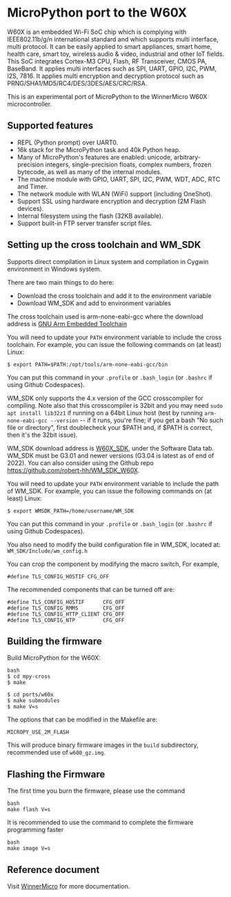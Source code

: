 MicroPython port to the W60X
=============================

W60X is an embedded Wi-Fi SoC chip which is complying with IEEE802.11b/g/n international standard and which supports multi interface, multi protocol. It can be easily applied to smart appliances, smart home, health care, smart toy, wireless audio & video, industrial and other IoT fields. This SoC integrates Cortex-M3 CPU, Flash, RF Transceiver, CMOS PA, BaseBand. It applies multi interfaces such as SPI, UART, GPIO, I2C, PWM, I2S, 7816. It applies multi encryption and decryption protocol such as PRNG/SHA1/MD5/RC4/DES/3DES/AES/CRC/RSA.

This is an experimental port of MicroPython to the WinnerMicro W60X microcontroller.  

Supported features
------------------------------------

- REPL (Python prompt) over UART0.
- 16k stack for the MicroPython task and 40k Python heap.
- Many of MicroPython's features are enabled: unicode, arbitrary-precision integers, single-precision floats, complex numbers, frozen bytecode, as well as many of the internal modules.
- The machine module with GPIO, UART, SPI, I2C, PWM, WDT, ADC, RTC and Timer.
- The network module with WLAN (WiFi) support (including OneShot).
- Support SSL using hardware encryption and decryption (2M Flash devices).
- Internal filesystem using the flash (32KB available).
- Support built-in FTP server transfer script files.

Setting up the cross toolchain and WM_SDK
------------------------------------

Supports direct compilation in Linux system and compilation in Cygwin environment in Windows system.

There are two main things to do here:
- Download the cross toolchain and add it to the environment variable
- Download WM_SDK and add to environment variables

The cross toolchain used is arm-none-eabi-gcc where the download address is [GNU Arm Embedded Toolchain](https://launchpad.net/gcc-arm-embedded/4.9/4.9-2014-q4-major)

You will need to update your `PATH` environment variable to include the cross toolchain. For example, you can issue the following commands on (at least) Linux:

    $ export PATH=$PATH:/opt/tools/arm-none-eabi-gcc/bin

You can put this command in your `.profile` or `.bash_login` (or `.bashrc` if using Github Codespaces).

WM_SDK only supports the 4.x version of the GCC crosscompiler for compiling.  Note also that this crosscompiler is 32bit and you may need `sudo apt install lib32z1` if running on a 64bit Linux host (test by running `arm-none-eabi-gcc --version` -- if it runs, you're fine; if you get a bash "No such file or directory", first doublecheck your $PATH and, if $PATH is correct, then it's the 32bit issue).

WM_SDK download address is [W60X_SDK](http://www.winnermicro.com/en/html/1/156/158/497.html), under the Software Data tab. WM_SDK must be G3.01 and newer versions (G3.04 is latest as of end of 2022).  You can also consider using the Github repo https://github.com/robert-hh/WM_SDK_W60X.

You will need to update your `PATH` environment variable to include the path of WM_SDK. For example, you can issue the following commands on (at least) Linux:

    $ export WMSDK_PATH=/home/username/WM_SDK

You can put this command in your `.profile` or `.bash_login` (or `.bashrc` if using Github Codespaces).

You also need to modify the build configuration file in WM_SDK, located at: `WM_SDK/Include/wm_config.h`

You can crop the component by modifying the macro switch, For example, 

    #define TLS_CONFIG_HOSTIF CFG_OFF

The recommended components that can be turned off are:

    #define TLS_CONFIG_HOSTIF      CFG_OFF
    #define TLS_CONFIG_RMMS        CFG_OFF
    #define TLS_CONFIG_HTTP_CLIENT CFG_OFF
    #define TLS_CONFIG_NTP         CFG_OFF

Building the firmware
---------------------

Build MicroPython for the W60X:
```
bash
$ cd mpy-cross
$ make

$ cd ports/w60x
$ make submodules
$ make V=s
```
The options that can be modified in the Makefile are:

    MICROPY_USE_2M_FLASH

This will produce binary firmware images in the `build` subdirectory, recommended use of `w600_gz.img`.

Flashing the Firmware
-----------------------

The first time you burn the firmware, please use the command 
```
bash
make flash V=s
```

It is recommended to use the command to complete the firmware programming faster
```
bash
make image V=s
```

Reference document
-----------------------
Visit [WinnerMicro](http://www.winnermicro.com/en/html/1/156/158/497.html) for more documentation.
